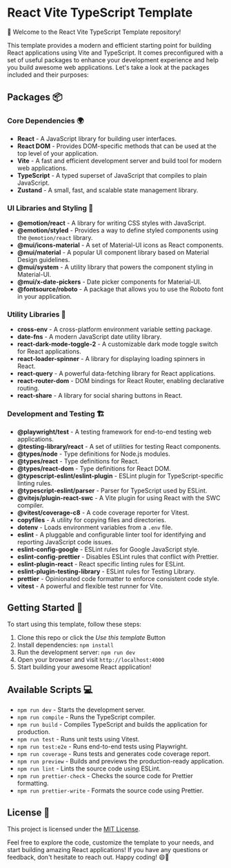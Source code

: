 # React Vite TypeScript Template

👋 Welcome to the React Vite TypeScript Template repository!

This template provides a modern and efficient starting point for building React applications using Vite and TypeScript. It comes preconfigured with a set of useful packages to enhance your development experience and help you build awesome web applications. Let's take a look at the packages included and their purposes:

## Packages 📦

### Core Dependencies 🌍
- **React** - A JavaScript library for building user interfaces.
- **React DOM** - Provides DOM-specific methods that can be used at the top level of your application.
- **Vite** - A fast and efficient development server and build tool for modern web applications.
- **TypeScript** - A typed superset of JavaScript that compiles to plain JavaScript.
- **Zustand** - A small, fast, and scalable state management library.

### UI Libraries and Styling 💅
- **@emotion/react** - A library for writing CSS styles with JavaScript.
- **@emotion/styled** - Provides a way to define styled components using the `@emotion/react` library.
- **@mui/icons-material** - A set of Material-UI icons as React components.
- **@mui/material** - A popular UI component library based on Material Design guidelines.
- **@mui/system** - A utility library that powers the component styling in Material-UI.
- **@mui/x-date-pickers** - Date picker components for Material-UI.
- **@fontsource/roboto** - A package that allows you to use the Roboto font in your application.

### Utility Libraries 🦾
- **cross-env** - A cross-platform environment variable setting package.
- **date-fns** - A modern JavaScript date utility library.
- **react-dark-mode-toggle-2** - A customizable dark mode toggle switch for React applications.
- **react-loader-spinner** - A library for displaying loading spinners in React.
- **react-query** - A powerful data-fetching library for React applications.
- **react-router-dom** - DOM bindings for React Router, enabling declarative routing.
- **react-share** - A library for social sharing buttons in React.

### Development and Testing 🏗️
- **@playwright/test** - A testing framework for end-to-end testing web applications.
- **@testing-library/react** - A set of utilities for testing React components.
- **@types/node** - Type definitions for Node.js modules.
- **@types/react** - Type definitions for React.
- **@types/react-dom** - Type definitions for React DOM.
- **@typescript-eslint/eslint-plugin** - ESLint plugin for TypeScript-specific linting rules.
- **@typescript-eslint/parser** - Parser for TypeScript used by ESLint.
- **@vitejs/plugin-react-swc** - A Vite plugin for using React with the SWC compiler.
- **@vitest/coverage-c8** - A code coverage reporter for Vitest.
- **copyfiles** - A utility for copying files and directories.
- **dotenv** - Loads environment variables from a `.env` file.
- **eslint** - A pluggable and configurable linter tool for identifying and reporting JavaScript code issues.
- **eslint-config-google** - ESLint rules for Google JavaScript style.
- **eslint-config-prettier** - Disables ESLint rules that conflict with Prettier.
- **eslint-plugin-react** - React specific linting rules for ESLint.
- **eslint-plugin-testing-library** - ESLint rules for Testing Library.
- **prettier** - Opinionated code formatter to enforce consistent code style.
- **vitest** - A powerful and flexible test runner for Vite.

## Getting Started 🛫

To start using this template, follow these steps:

1. Clone this repo or click the _Use this template_ Button
2. Install dependencies: `npm install`
3. Run the development server: `npm run dev`
4. Open your browser and visit `http://localhost:4000`
5. Start building your awesome React application!

## Available Scripts 💻

- `npm run dev` - Starts the development server.
- `npm run compile` - Runs the TypeScript compiler.
- `npm run build` - Compiles TypeScript and builds the application for production.
- `npm run test` - Runs unit tests using Vitest.
- `npm run test:e2e` - Runs end-to-end tests using Playwright.
- `npm run coverage` - Runs tests and generates code coverage report.
- `npm run preview` - Builds and previews the production-ready application.
- `npm run lint` - Lints the source code using ESLint.
- `npm run prettier-check` - Checks the source code for Prettier formatting.
- `npm run prettier-write` - Formats the source code using Prettier.

## License 🧾

This project is licensed under the [MIT License](LICENSE).

Feel free to explore the code, customize the template to your needs, and start building amazing React applications! If you have any questions or feedback, don't hesitate to reach out. Happy coding! 😄🚀

